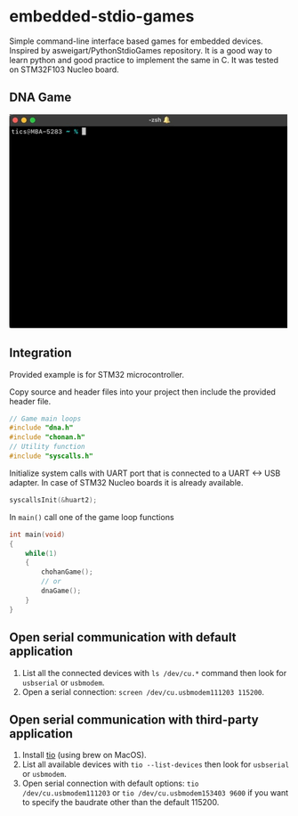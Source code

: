 # embedded-stdio-games
Simple command-line interface based games for embedded devices. Inspired by asweigart/PythonStdioGames repository. It is a good way to learn python and good practice to implement the same in C. It was tested on STM32F103 Nucleo board.

## DNA Game
![](dnagame.gif)

## Integration
Provided example is for STM32 microcontroller.

Copy source and header files into your project then include the provided header file.
```c
// Game main loops
#include "dna.h"
#include "chonan.h"
// Utility function
#include "syscalls.h"
```

Initialize system calls with UART port that is connected to a UART <-> USB adapter. In case of STM32 Nucleo boards it is already available.
```c
syscallsInit(&huart2);
```

In `main()` call one of the game loop functions
```c
int main(void)
{
    while(1)
    {
        chohanGame();
        // or
        dnaGame();
    }
}
```

## Open serial communication with default application
1) List all the connected devices with `ls /dev/cu.*` command then look for `usbserial` or `usbmodem`.
2) Open a serial connection: `screen /dev/cu.usbmodem111203 115200`.

## Open serial communication with third-party application
1) Install [tio](https://github.com/tio/tio) (using brew on MacOS).
2) List all available devices with `tio --list-devices` then look for `usbserial` or `usbmodem`.
3) Open serial connection with default options: `tio /dev/cu.usbmodem111203` or `tio /dev/cu.usbmodem153403 9600` if you want to specify the baudrate other than the default 115200.